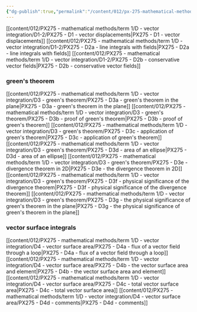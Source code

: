 ```yaml
---
{"dg-publish":true,"permalink":"/content/012/px-275-mathematical-methods/term-1/d-vector-integration/d-vector-integration/","noteIcon":"1","created":"2024-11-25T10:50:32.000+00:00","updated":"2025-02-08T16:05:59.433+00:00"}
---
```


[[content/012/PX275 - mathematical methods/term 1/D - vector integration/D1-2/PX275 - D1 - vector displacements\|PX275 - D1 - vector displacements]]
[[content/012/PX275 - mathematical methods/term 1/D - vector integration/D1-2/PX275 - D2a - line integrals with fields\|PX275 - D2a - line integrals with fields]]
[[content/012/PX275 - mathematical methods/term 1/D - vector integration/D1-2/PX275 - D2b - conservative vector fields\|PX275 - D2b - conservative vector fields]]
### green's theorem
[[content/012/PX275 - mathematical methods/term 1/D - vector integration/D3 - green's theorem/PX275 - D3a - green's theorem in the plane\|PX275 - D3a - green's theorem in the plane]]
[[content/012/PX275 - mathematical methods/term 1/D - vector integration/D3 - green's theorem/PX275 - D3b - proof of green's theorem\|PX275 - D3b - proof of green's theorem]]
[[content/012/PX275 - mathematical methods/term 1/D - vector integration/D3 - green's theorem/PX275 - D3c - application of green's theorem\|PX275 - D3c - application of green's theorem]]
[[content/012/PX275 - mathematical methods/term 1/D - vector integration/D3 - green's theorem/PX275 - D3d - area of an ellipse\|PX275 - D3d - area of an ellipse]]
[[content/012/PX275 - mathematical methods/term 1/D - vector integration/D3 - green's theorem/PX275 - D3e - divergence theorem in 2D\|PX275 - D3e - the divergence theorem in 2D]]
[[content/012/PX275 - mathematical methods/term 1/D - vector integration/D3 - green's theorem/PX275 - D3f - physical significance of the divergence theorem\|PX275 - D3f - physical significance of the divergence theorem]]
[[content/012/PX275 - mathematical methods/term 1/D - vector integration/D3 - green's theorem/PX275 - D3g - the physical significance of green's theorem in the plane\|PX275 - D3g - the physical significance of green's theorem in the plane]]
### vector surface integrals
[[content/012/PX275 - mathematical methods/term 1/D - vector integration/D4 - vector surface area/PX275 - D4a - flux of a vector field through a loop\|PX275 - D4a - flux of a vector field through a loop]]
[[content/012/PX275 - mathematical methods/term 1/D - vector integration/D4 - vector surface area/PX275 - D4b  - the vector surface area and element\|PX275 - D4b  - the vector surface area and element]]
[[content/012/PX275 - mathematical methods/term 1/D - vector integration/D4 - vector surface area/PX275 - D4c - total vector surface area\|PX275 - D4c - total vector surface area]]
[[content/012/PX275 - mathematical methods/term 1/D - vector integration/D4 - vector surface area/PX275 - D4d - comments\|PX275 - D4d - comments]]

